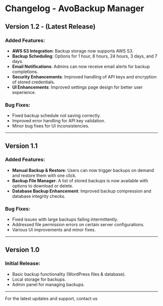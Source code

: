 # Changelog - AvoBackup Manager

## Version 1.2 - (Latest Release)
### Added Features:
- **AWS S3 Integration**: Backup storage now supports AWS S3.
- **Backup Scheduling**: Options for 1 hour, 8 hours, 24 hours, 3 days, and 7 days.
- **Email Notifications**: Admins can now receive email alerts for backup completions.
- **Security Enhancements**: Improved handling of API keys and encryption of stored credentials.
- **UI Enhancements**: Improved settings page design for better user experience.

### Bug Fixes:
- Fixed backup schedule not saving correctly.
- Improved error handling for API key validation.
- Minor bug fixes for UI inconsistencies.

---

## Version 1.1
### Added Features:
- **Manual Backup & Restore**: Users can now trigger backups on demand and restore them with one click.
- **Backup File Manager**: A list of stored backups is now available with options to download or delete.
- **Database Backup Enhancement**: Improved backup compression and database integrity checks.

### Bug Fixes:
- Fixed issues with large backups failing intermittently.
- Addressed file permission errors on certain server configurations.
- Various UI improvements and minor fixes.

---

## Version 1.0
### Initial Release:
- Basic backup functionality (WordPress files & database).
- Local storage for backups.
- Admin panel for managing backups.

---

For the latest updates and support, contact us
